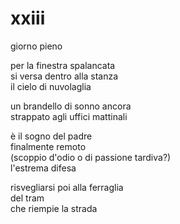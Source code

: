 # xxiii

giorno pieno

per la finestra spalancata  
si versa dentro alla stanza  
il cielo di nuvolaglia

un brandello di sonno ancora  
strappato agli uffici mattinali

è il sogno del padre  
finalmente remoto  
(scoppio d'odio o di passione tardiva?)  
l'estrema difesa

risvegliarsi poi alla ferraglia  
del tram  
che riempie la strada

